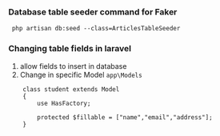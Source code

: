 ### Database table seeder command for Faker
```
 php artisan db:seed --class=ArticlesTableSeeder
```

### Changing table fields in laravel
1. allow fields to insert in database 
2. Change in specific Model `app\Models`

```
    class student extends Model
    {
        use HasFactory;

        protected $fillable = ["name","email","address"];
    }
```
